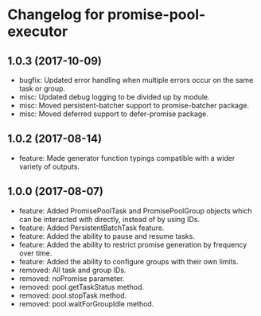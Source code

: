 # Changelog for promise-pool-executor

## 1.0.3 (2017-10-09)
* bugfix: Updated error handling when multiple errors occur on the same task or group.
* misc: Updated debug logging to be divided up by module.
* misc: Moved persistent-batcher support to promise-batcher package.
* misc: Moved deferred support to defer-promise package.

## 1.0.2 (2017-08-14)
* feature: Made generator function typings compatible with a wider variety of outputs.

## 1.0.0 (2017-08-07)
* feature: Added PromisePoolTask and PromisePoolGroup objects which can be interacted with directly, instead of by using IDs.
* feature: Added PersistentBatchTask feature.
* feature: Added the ability to pause and resume tasks.
* feature: Added the ability to restrict promise generation by frequency over time.
* feature: Added the ability to configure groups with their own limits.
* removed: All task and group IDs.
* removed: noPromise parameter.
* removed: pool.getTaskStatus method.
* removed: pool.stopTask method.
* removed: pool.waitForGroupIdle method.
